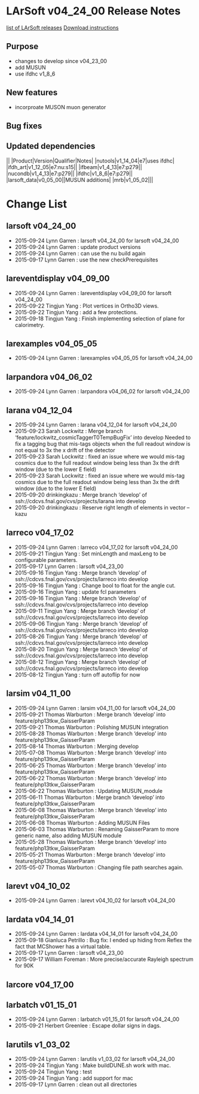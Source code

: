 LArSoft v04_24_00 Release Notes
======================================================================

[list of LArSoft releases](LArSoft_release_list)
[Download instructions](http://scisoft.fnal.gov/scisoft/bundles/larsoft/v04_24_00/larsoft-v04_24_00.html)

Purpose
--------------------

-   changes to develop since v04_23_00
-   add MUSUN
-   use ifdhc v1_8_6

New features
------------------------------

-   incorproate MUSON muon generator

Bug fixes
------------------------

Updated dependencies
----------------------------------------------

||
|Product|Version|Qualifier|Notes|
|nutools|v1_14_04|e7|uses ifdhc|
|ifdh_art|v1_12_05|e7:nu:s15||
|ifbeam|v1_4_13|e7:p279||
|nucondb|v1_4_13|e7:p279||
|ifdhc|v1_8_6|e7:p279||
|larsoft_data|v0_05_00||MUSUN additions|
|mrb|v1_05_02|||

Change List
============================

larsoft v04_24_00
------------------------------------------

-   2015-09-24 Lynn Garren : larsoft v04_24_00 for larsoft v04_24_00
-   2015-09-24 Lynn Garren : update product versions
-   2015-09-24 Lynn Garren : can use the nu build again
-   2015-09-17 Lynn Garren : use the new checkPrerequisites

lareventdisplay v04_09_00
----------------------------------------------------------

-   2015-09-24 Lynn Garren : lareventdisplay v04_09_00 for larsoft v04_24_00
-   2015-09-22 Tingjun Yang : Plot vertices in Ortho3D views.
-   2015-09-22 Tingjun Yang : add a few protections.
-   2015-09-18 Tingjun Yang : Finish implementing selection of plane for calorimetry.

larexamples v04_05_05
--------------------------------------------------

-   2015-09-24 Lynn Garren : larexamples v04_05_05 for larsoft v04_24_00

larpandora v04_06_02
------------------------------------------------

-   2015-09-24 Lynn Garren : larpandora v04_06_02 for larsoft v04_24_00

larana v04_12_04
----------------------------------------

-   2015-09-24 Lynn Garren : larana v04_12_04 for larsoft v04_24_00
-   2015-09-23 Sarah Lockwitz : Merge branch ‘feature/lockwitz_cosmicTaggerT0TempBugFix’ into develop Needed to fix a tagging bug that mis-tags objects when the full readout window is not equal to 3x the x drift of the detector
-   2015-09-23 Sarah Lockwitz : fixed an issue where we would mis-tag cosmics due to the full readout window being less than 3x the drift window (due to the lower E field)
-   2015-09-23 Sarah Lockwitz : fixed an issue where we would mis-tag cosmics due to the full readout window being less than 3x the drift window (due to the lower E field)
-   2015-09-20 drinkingkazu : Merge branch ‘develop’ of ssh://cdcvs.fnal.gov/cvs/projects/larana into develop
-   2015-09-20 drinkingkazu : Reserve right length of elements in vector –kazu

larreco v04_17_02
------------------------------------------

-   2015-09-24 Lynn Garren : larreco v04_17_02 for larsoft v04_24_00
-   2015-09-21 Tingjun Yang : Set minLength and maxLeng to be configurable parameters.
-   2015-09-17 Lynn Garren : larsoft v04_23_00
-   2015-09-16 Tingjun Yang : Merge branch ‘develop’ of ssh://cdcvs.fnal.gov/cvs/projects/larreco into develop
-   2015-09-16 Tingjun Yang : Change bool to float for the angle cut.
-   2015-09-16 Tingjun Yang : update fcl parameters
-   2015-09-16 Tingjun Yang : Merge branch ‘develop’ of ssh://cdcvs.fnal.gov/cvs/projects/larreco into develop
-   2015-09-11 Tingjun Yang : Merge branch ‘develop’ of ssh://cdcvs.fnal.gov/cvs/projects/larreco into develop
-   2015-09-06 Tingjun Yang : Merge branch ‘develop’ of ssh://cdcvs.fnal.gov/cvs/projects/larreco into develop
-   2015-08-26 Tingjun Yang : Merge branch ‘develop’ of ssh://cdcvs.fnal.gov/cvs/projects/larreco into develop
-   2015-08-20 Tingjun Yang : Merge branch ‘develop’ of ssh://cdcvs.fnal.gov/cvs/projects/larreco into develop
-   2015-08-12 Tingjun Yang : Merge branch ‘develop’ of ssh://cdcvs.fnal.gov/cvs/projects/larreco into develop
-   2015-08-12 Tingjun Yang : turn off autoflip for now

larsim v04_11_00
----------------------------------------

-   2015-09-24 Lynn Garren : larsim v04_11_00 for larsoft v04_24_00
-   2015-09-21 Thomas Warburton : Merge branch ‘develop’ into feature/php13tkw_GaisserParam
-   2015-09-21 Thomas Warburton : Polishing MUSUN integration
-   2015-08-28 Thomas Warburton : Merge branch ‘develop’ into feature/php13tkw_GaisserParam
-   2015-08-14 Thomas Warburton : Merging develop
-   2015-07-08 Thomas Warburton : Merge branch ‘develop’ into feature/php13tkw_GaisserParam
-   2015-06-25 Thomas Warburton : Merge branch ‘develop’ into feature/php13tkw_GaisserParam
-   2015-06-22 Thomas Warburton : Merge branch ‘develop’ into feature/php13tkw_GaisserParam
-   2015-06-22 Thomas Warburton : Updating MUSUN_module
-   2015-06-11 Thomas Warburton : Merge branch ‘develop’ into feature/php13tkw_GaisserParam
-   2015-06-08 Thomas Warburton : Merge branch ‘develop’ into feature/php13tkw_GaisserParam
-   2015-06-08 Thomas Warburton : Adding MUSUN Files
-   2015-06-03 Thomas Warburton : Renaming GaisserParam to more generic name, also adding MUSUN module
-   2015-05-28 Thomas Warburton : Merge branch ‘develop’ into feature/php13tkw_GaisserParam
-   2015-05-21 Thomas Warburton : Merge branch ‘develop’ into feature/php13tkw_GaisserParam
-   2015-05-07 Thomas Warburton : Changing file path searches again.

larevt v04_10_02
----------------------------------------

-   2015-09-24 Lynn Garren : larevt v04_10_02 for larsoft v04_24_00

lardata v04_14_01
------------------------------------------

-   2015-09-24 Lynn Garren : lardata v04_14_01 for larsoft v04_24_00
-   2015-09-18 Gianluca Petrillo : Bug fix: I ended up hiding from Reflex the fact that MCShower has a virtual table.
-   2015-09-17 Lynn Garren : larsoft v04_23_00
-   2015-09-17 William Foreman : More precise/accurate Rayleigh spectrum for 90K

larcore v04_17_00
------------------------------------------

larbatch v01_15_01
--------------------------------------------

-   2015-09-24 Lynn Garren : larbatch v01_15_01 for larsoft v04_24_00
-   2015-09-21 Herbert Greenlee : Escape dollar signs in dags.

larutils v1_03_02
------------------------------------------

-   2015-09-24 Lynn Garren : larutils v1_03_02 for larsoft v04_24_00
-   2015-09-24 Tingjun Yang : Make buildDUNE.sh work with mac.
-   2015-09-24 Tingjun Yang : test
-   2015-09-24 Tingjun Yang : add support for mac
-   2015-09-17 Lynn Garren : clean out all directories
